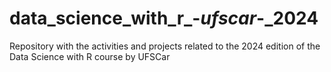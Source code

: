 # data_science_with_r_-_ufscar_-_2024
Repository with the activities and projects related to the 2024 edition of the Data Science with R course by UFSCar

